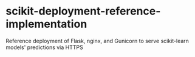 # scikit-deployment-reference-implementation
Reference deployment of Flask, nginx, and Gunicorn to serve scikit-learn models' predictions via HTTPS
